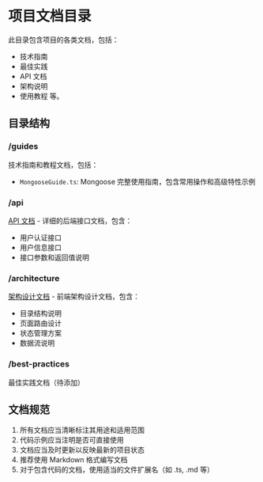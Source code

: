 # 项目文档目录

此目录包含项目的各类文档，包括：
- 技术指南
- 最佳实践
- API 文档
- 架构说明
- 使用教程
等。

## 目录结构

### /guides
技术指南和教程文档，包括：
- `MongooseGuide.ts`: Mongoose 完整使用指南，包含常用操作和高级特性示例

### /api
[API 文档](./api/README.md) - 详细的后端接口文档，包含：
- 用户认证接口
- 用户信息接口
- 接口参数和返回值说明

### /architecture
[架构设计文档](./architecture/README.md) - 前端架构设计文档，包含：
- 目录结构说明
- 页面路由设计
- 状态管理方案
- 数据流说明 

### /best-practices
最佳实践文档（待添加）

## 文档规范
1. 所有文档应当清晰标注其用途和适用范围
2. 代码示例应当注明是否可直接使用
3. 文档应当及时更新以反映最新的项目状态
4. 推荐使用 Markdown 格式编写文档
5. 对于包含代码的文档，使用适当的文件扩展名（如 .ts, .md 等） 
